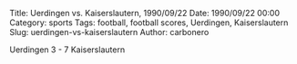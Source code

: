Title: Uerdingen vs. Kaiserslautern, 1990/09/22
Date: 1990/09/22 00:00
Category: sports
Tags: football, football scores, Uerdingen, Kaiserslautern
Slug: uerdingen-vs-kaiserslautern
Author: carbonero


Uerdingen 3 - 7 Kaiserslautern
